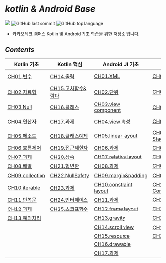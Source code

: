 # *kotlin & Android Base*

![](https://img.shields.io/badge/start%20date%20%20-24.04.08-green?style=flat-square&logo=start) ![GitHub last commit](https://img.shields.io/github/last-commit/ichanguk/kotlinBase?style=flat-square) ![GitHub top language](https://img.shields.io/github/languages/top/ichanguk/kotlinBase?color=orange&logo=java&style=flat-square)


- 카카오테크 캠퍼스 Kotlin 및 Android 기초 학습을 위한 저장소 입니다.

## *Contents*
<table>
  <thead>
    <tr>
      <th>Kotlin 기초</th>
      <th>Kotlin 핵심</th>
      <th>Android UI 기초</th>
      <th colspan="2">Android Studio 핵심</th>
    </tr>
  </thead>
  <tbody>
    <tr>
      <td><a href="https://github.com/ichanguk/KotlinAndroidBase/blob/main/kotlin/01.%EB%B3%80%EC%88%98/%EB%B3%80%EC%88%98.kts">CH01.변수</a></td>
      <td><a href="https://github.com/ichanguk/KotlinAndroidBase/blob/main/kotlin/14.%EC%B6%9C%EB%A0%A5/%EC%B6%9C%EB%A0%A5.kts">CH14.출력</a></td>
      <td><a href="https://github.com/ichanguk/KotlinAndroidBase/blob/main/Android/%EC%95%88%EB%93%9C%EB%A1%9C%EC%9D%B4%EB%93%9C_UI/XML.txt">CH01.XML</a></td>
      <td><a href="https://github.com/ichanguk/KotlinAndroidBase/blob/main/Android/activity/MainActivity.kt">CH01.Activity</a></td>
      <td><a href="https://github.com/ichanguk/KotlinAndroidBase/tree/main/Android/RecyclerView">CH16.recycler view</a></td>
    </tr>
    <tr>
      <td><a href="https://github.com/ichanguk/KotlinAndroidBase/blob/main/kotlin/02.%EC%9E%90%EB%A3%8C%ED%98%95/%EC%9E%90%EB%A3%8C%ED%98%95.kts">CH02.자료형</a></td>
      <td><a href="https://github.com/ichanguk/KotlinAndroidBase/blob/main/kotlin/15.%EA%B3%A0%EC%B0%A8%ED%95%A8%EC%88%98_%EB%9E%8C%EB%8B%A4/%EA%B3%A0%EC%B0%A8%ED%95%A8%EC%88%98_%EB%9E%8C%EB%8B%A4.kts">CH15.고차함수&람다</a></td>
      <td><a href="https://github.com/ichanguk/KotlinAndroidBase/blob/main/Android/%EC%95%88%EB%93%9C%EB%A1%9C%EC%9D%B4%EB%93%9C_UI/%EB%8B%A8%EC%9C%84.txt">CH02.단위</a></td>
      <td><a href="https://github.com/ichanguk/KotlinAndroidBase/tree/main/Android/viewControl">CH02.ViewControl</a></td>
      <td><a href="https://github.com/ichanguk/KotlinAndroidBase/tree/main/Android/%EA%B3%BC%EC%A0%9C/hw8">CH17.과제</a></td>
    </tr>
    <tr>
      <td><a href="https://github.com/ichanguk/KotlinAndroidBase/blob/main/kotlin/03.Null/Null.kts">CH03.Null</a></td>
      <td><a href="https://github.com/ichanguk/KotlinAndroidBase/tree/main/kotlin/16.%ED%81%B4%EB%9E%98%EC%8A%A4">CH16.클래스</a></td>
      <td><a href="https://github.com/ichanguk/KotlinAndroidBase/blob/main/Android/%EC%95%88%EB%93%9C%EB%A1%9C%EC%9D%B4%EB%93%9C_UI/viewCoponent.txt">CH03.view component</a></td>
      <td><a href="https://github.com/ichanguk/KotlinAndroidBase/tree/main/Android/%EA%B3%BC%EC%A0%9C/hw5">CH03.과제</a></td>
      <td><a href="https://github.com/ichanguk/KotlinAndroidBase/tree/main/Android/tabLayout_viewPager">CH18.tab layout & pager</a></td>
    </tr>
    <tr>
      <td><a href="https://github.com/ichanguk/KotlinAndroidBase/blob/main/kotlin/04.%EC%97%B0%EC%82%B0%EC%9E%90/%EC%97%B0%EC%82%B0%EC%9E%90.kts">CH04.연산자</a></td>
      <td><a href="https://github.com/ichanguk/KotlinAndroidBase/tree/main/kotlin/17.%EA%B3%BC%EC%A0%9C">CH17.과제</a></td>
      <td><a href="https://github.com/ichanguk/KotlinAndroidBase/blob/main/Android/%EC%95%88%EB%93%9C%EB%A1%9C%EC%9D%B4%EB%93%9C_UI/view%EC%86%8D%EC%84%B1.txt">CH04.view 속성</a></td>
      <td><a href="https://github.com/ichanguk/KotlinAndroidBase/tree/main/Android/Intent">CH04.Intent</a></td>
      <td><a href="https://github.com/ichanguk/KotlinAndroidBase/tree/main/Android/SharedPreference">CH19.shared preference</a></td>
    </tr>
    <tr>
      <td><a href="https://github.com/ichanguk/KotlinAndroidBase/blob/main/kotlin/05.%EB%A9%94%EC%86%8C%EB%93%9C/%EB%A9%94%EC%86%8C%EB%93%9C.kts">CH05.메소드</a></td>
      <td><a href="https://github.com/ichanguk/KotlinAndroidBase/blob/main/kotlin/18.%ED%81%B4%EB%9E%98%EC%8A%A4%EC%98%88%EC%A0%9C/%ED%81%B4%EB%9E%98%EC%8A%A4%EC%98%88%EC%A0%9C_%EC%9E%85%EC%B6%9C%EA%B8%88.kts">CH18.클래스예제</a></td>
      <td><a href="https://github.com/ichanguk/KotlinAndroidBase/blob/main/Android/layout/linearlayout.xml">CH05.linear layout</a></td>
      <td><a href="https://github.com/ichanguk/KotlinAndroidBase/tree/main/Android/ActivityStack">CH05.Activity Stack</a></td>
      <td><a href="https://github.com/ichanguk/KotlinAndroidBase/tree/main/Android/room">CH20.room</a></td>
    </tr>
    <tr>
      <td><a href="https://github.com/ichanguk/KotlinAndroidBase/blob/main/kotlin/06.%ED%9D%90%EB%A6%84%EC%A0%9C%EC%96%B4/%ED%9D%90%EB%A6%84%EC%A0%9C%EC%96%B4.kts">CH06.흐름제어</a></td>
      <td><a href="https://github.com/ichanguk/KotlinAndroidBase/blob/main/kotlin/19.%EC%A0%91%EA%B7%BC%EC%A0%9C%ED%95%9C%EC%9E%90/%EC%A0%91%EA%B7%BC%EC%A0%9C%ED%95%9C%EC%9E%90.kts">CH19.접근제한자</a></td>
      <td><a href="https://github.com/ichanguk/KotlinAndroidBase/blob/main/Android/layout/hw1.xml">CH06.과제</a></td>
      <td><a href="https://github.com/ichanguk/KotlinAndroidBase/tree/main/Android/%EA%B3%BC%EC%A0%9C/hw6">CH06.과제</a></td>
      <td><a href="https://github.com/ichanguk/KotlinAndroidBase/tree/main/Android/Network">CH21.network</a></td>
    </tr>
    <tr>
      <td><a href="https://github.com/ichanguk/KotlinAndroidBase/tree/main/kotlin/07.%EA%B3%BC%EC%A0%9C">CH07.과제</a></td>
      <td><a href="https://github.com/ichanguk/KotlinAndroidBase/tree/main/kotlin/20.%EC%83%81%EC%86%8D">CH20.상속</a></td>
      <td><a href="https://github.com/ichanguk/KotlinAndroidBase/tree/main/Android/layout/relativelayout">CH07.relative layout</a></td>
      <td><a href="https://github.com/ichanguk/KotlinAndroidBase/tree/main/Android/fragment">CH07.fragment</a></td>
      <td><a href="https://github.com/ichanguk/KotlinAndroidBase/tree/main/Android/permission">CH22.permission</a></td>
    </tr>
    <tr>
      <td><a href="https://github.com/ichanguk/KotlinAndroidBase/blob/main/kotlin/08.%EB%B0%B0%EC%97%B4/%EB%B0%B0%EC%97%B4.kts">CH08.배열</a></td>
      <td><a href="https://github.com/ichanguk/KotlinAndroidBase/blob/main/kotlin/21.%ED%98%95%EB%B3%80%ED%99%98/%ED%98%95%EB%B3%80%ED%99%98.kts">CH21.형변환</a></td>
      <td><a href="https://github.com/ichanguk/KotlinAndroidBase/tree/main/Android/layout/hw2">CH08.과제</a></td>
      <td><a href="https://github.com/ichanguk/KotlinAndroidBase/tree/main/Android/thread">CH08.thread</a></td>
      <td></td>
    </tr>
    <tr>
      <td><a href="https://github.com/ichanguk/KotlinAndroidBase/blob/main/kotlin/09.collection/collection.kts">CH09.collection</a></td>
      <td><a href="https://github.com/ichanguk/KotlinAndroidBase/blob/main/kotlin/22.NullSafety/nullSafety.kts">CH22.NullSafety</a></td>
      <td><a href="https://github.com/ichanguk/KotlinAndroidBase/blob/main/Android/layout/margin_padding.xml">CH09.margin&padding</a></td>
      <td><a href="https://github.com/ichanguk/KotlinAndroidBase/tree/main/Android/Async">CH09.Async</a></td>
      <th>실전 프로젝트</th>
    </tr>
    <tr>
      <td><a href="https://github.com/ichanguk/KotlinAndroidBase/blob/main/kotlin/10.iterable/iterable.kts">CH10.iterable</a></td>
      <td><a href="https://github.com/ichanguk/KotlinAndroidBase/tree/main/kotlin/23.%EA%B3%BC%EC%A0%9C">CH23.과제</a></td>
      <td><a href="https://github.com/ichanguk/KotlinAndroidBase/tree/main/Android/layout/constraintlayout">CH10.constraint layout</a></td>
      <td><a href="https://github.com/ichanguk/KotlinAndroidBase/tree/main/Android/ApplicationContext">CH10.Application Context</a></td>
      <td><a href="https://github.com/ichanguk/KotlinAndroidBase/tree/main/Android/%EC%8B%A4%EC%A0%84%ED%94%84%EB%A1%9C%EC%A0%9D%ED%8A%B8/youtube">유튜브</a></td>
    </tr>
    <tr>
      <td><a href="https://github.com/ichanguk/KotlinAndroidBase/tree/main/kotlin/11.%EB%B0%98%EB%B3%B5%EB%AC%B8">CH11.반복문</a></td>
      <td><a href="https://github.com/ichanguk/KotlinAndroidBase/blob/main/kotlin/24.%EC%9D%B8%ED%84%B0%ED%8E%98%EC%9D%B4%EC%8A%A4/%EC%9D%B8%ED%84%B0%ED%8E%98%EC%9D%B4%EC%8A%A4.kts">CH24.인터페이스</a></td>
      <td><a href="https://github.com/ichanguk/KotlinAndroidBase/tree/main/Android/layout/hw3">CH11.과제</a></td>
      <td><a href="https://github.com/ichanguk/KotlinAndroidBase/tree/main/Android/resource">CH11.resource</a></td>
      <td><a href="https://github.com/ichanguk/KotlinAndroidBase/tree/main/Android/%EC%8B%A4%EC%A0%84%ED%94%84%EB%A1%9C%EC%A0%9D%ED%8A%B8/melon">멜론</a></td>
    </tr>
    <tr>
      <td><a href="https://github.com/ichanguk/KotlinAndroidBase/tree/main/kotlin/12.%EA%B3%BC%EC%A0%9C">CH12.과제</a></td>
      <td><a href="https://github.com/ichanguk/KotlinAndroidBase/blob/main/kotlin/25.%EC%8A%A4%EC%BD%94%ED%94%84%ED%95%A8%EC%88%98/scopeFunction.kts">CH25.스코프함수</a></td>
      <td><a href="https://github.com/ichanguk/KotlinAndroidBase/blob/main/Android/layout/framelayout.xml">CH12.frame layout</a></td>
      <td><a href="https://github.com/ichanguk/KotlinAndroidBase/tree/main/Android/library">CH12.library</a></td>
      <td></td>
    </tr>
    <tr>
      <td><a href="https://github.com/ichanguk/KotlinAndroidBase/blob/main/kotlin/13.%EC%98%88%EC%99%B8%EC%B2%98%EB%A6%AC/%EC%98%88%EC%99%B8%EC%B2%98%EB%A6%AC.kts">CH13.예외처리</a></td>
      <td></td>
      <td><a href="https://github.com/ichanguk/KotlinAndroidBase/blob/main/Android/layout/gravity.xml">CH13.gravity</a></td>
      <td><a href="https://github.com/ichanguk/KotlinAndroidBase/tree/main/Android/AddView">CH13.add view</a></td>
      <td></td>
    </tr>
    <tr>
      <td></td>
      <td></td>
      <td><a href="https://github.com/ichanguk/KotlinAndroidBase/blob/main/Android/layout/scrollview.xml">CH14.scroll view</a></td>
      <td><a href="https://github.com/ichanguk/KotlinAndroidBase/tree/main/Android/%EA%B3%BC%EC%A0%9C/hw7">CH14.과제</a></td>
      <td></td>
    </tr>
    <tr>
      <td></td>
      <td></td>
      <td><a href="https://github.com/ichanguk/KotlinAndroidBase/blob/main/Android/layout/resource.xml">CH15.resource</a></td>
      <td><a href="https://github.com/ichanguk/KotlinAndroidBase/tree/main/Android/ListView">CH15.list view</a></td>
      <td></td>
    </tr>
    <tr>
      <td></td>
      <td></td>
      <td><a href="https://github.com/ichanguk/KotlinAndroidBase/tree/main/Android/drawable">CH16.drawable</a></td>
      <td></td>
      <td></td>
    </tr>
    <tr>
      <td></td>
      <td></td>
      <td><a href="https://github.com/ichanguk/KotlinAndroidBase/tree/main/Android/layout/hw4">CH17.과제</a></td>
      <td></td>
      <td></td>
    </tr>
  </tbody>
</table>
